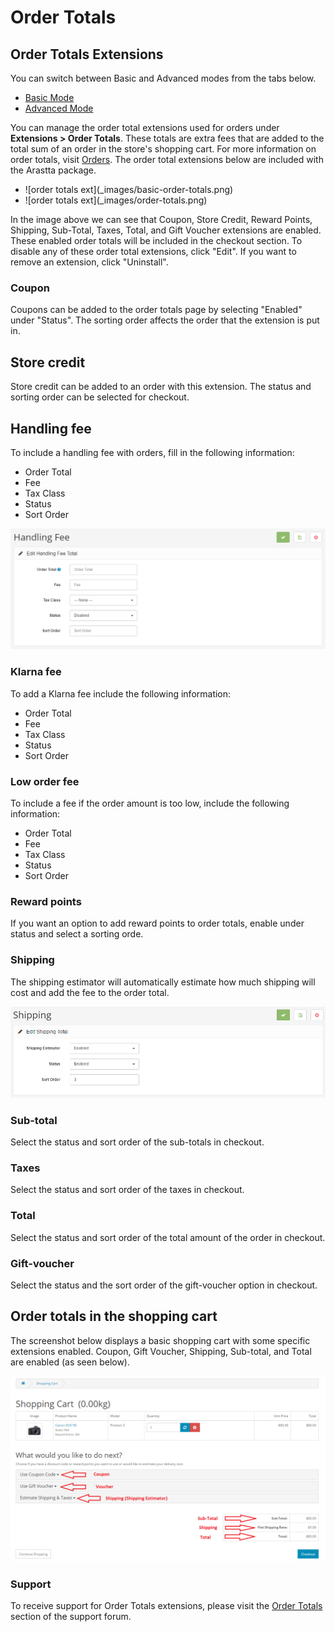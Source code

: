 Order Totals
============

Order Totals Extensions
-----------------------

<div class="uk-alert-info uk-alert">
  <span class="uk-icon-info-circle"></span> You can switch between Basic and Advanced modes from the tabs below.
</div>
<ul class="uk-tab" data-uk-tab="{connect:'#doc-tabs', animation: 'fade'}">
    <li><a href="">Basic Mode</a></li>
    <li><a href="">Advanced Mode</a></li>
</ul>

You can manage the order total extensions used for orders under **Extensions > Order Totals**. These totals are extra fees that are added to the total sum of an order in the store's shopping cart. For more information on order totals, visit [Orders](docs/user-manual/sales/orders). The order total extensions below are included with the Arastta package.

<ul id="doc-tabs" class="uk-switcher uk-margin">
    <li markdown="1">![order totals ext](_images/basic-order-totals.png)</li>
    <li markdown="1">![order totals ext](_images/order-totals.png)</li>
</ul>

In the image above we can see that Coupon, Store Credit, Reward Points, Shipping, Sub-Total, Taxes, Total, and Gift Voucher extensions are enabled. These enabled order totals will be included in the checkout section. To disable any of these order total extensions, click "Edit". If you want to remove an extension, click "Uninstall".

### Coupon

Coupons can be added to the order totals page by selecting "Enabled" under "Status". The sorting order affects the order that the extension is put in.

Store credit
------------

Store credit can be added to an order with this extension. The status and sorting order can be selected for checkout.

Handling fee
------------

To include a handling fee with orders, fill in the following information:

- Order Total
- Fee
- Tax Class
- Status
- Sort Order

![orders ext handling](_images/order-totals-1.png)

### Klarna fee

To add a Klarna fee include the following information:

- Order Total
- Fee
- Tax Class
- Status
- Sort Order

### Low order fee

To include a fee if the order amount is too low, include the following information:

- Order Total
- Fee
- Tax Class
- Status
- Sort Order

### Reward points

If you want an option to add reward points to order totals, enable under status and select a sorting orde.

### Shipping

The shipping estimator will automatically estimate how much shipping will cost and add the fee to the order total.

![ordes ext shipping](_images/order-totals-2.png)

### Sub-total

Select the status and sort order of the sub-totals in checkout.

### Taxes

Select the status and sort order of the taxes in checkout.

### Total

Select the status and sort order of the total amount of the order in checkout.

### Gift-voucher

Select the status and the sort order of the gift-voucher option in checkout.

Order totals in the shopping cart
---------------------------------

The screenshot below displays a basic shopping cart with some specific extensions enabled. Coupon, Gift Voucher, Shipping, Sub-total, and Total are enabled (as seen below).

![shopping cart payment](_images/order-totals-3.png)

### Support

To receive support for Order Totals extensions, please visit the [Order Totals](http://arastta.org/forum/categories/listings/extensions) section of the support forum.
